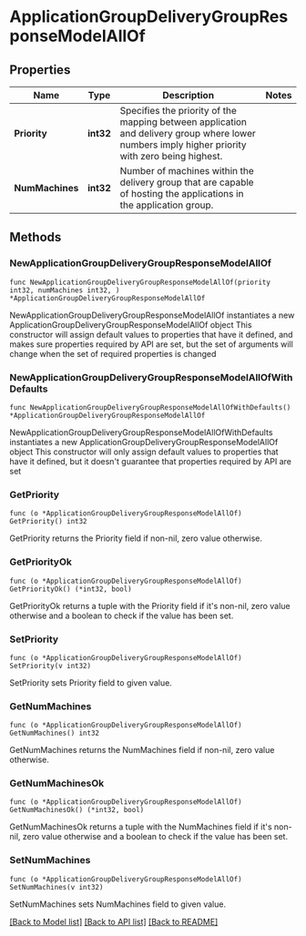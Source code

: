 # ApplicationGroupDeliveryGroupResponseModelAllOf

## Properties

Name | Type | Description | Notes
------------ | ------------- | ------------- | -------------
**Priority** | **int32** | Specifies the priority of the mapping between application and delivery group where lower numbers imply higher priority with zero being highest. | 
**NumMachines** | **int32** | Number of machines within the delivery group that are capable of hosting the applications in the application group. | 

## Methods

### NewApplicationGroupDeliveryGroupResponseModelAllOf

`func NewApplicationGroupDeliveryGroupResponseModelAllOf(priority int32, numMachines int32, ) *ApplicationGroupDeliveryGroupResponseModelAllOf`

NewApplicationGroupDeliveryGroupResponseModelAllOf instantiates a new ApplicationGroupDeliveryGroupResponseModelAllOf object
This constructor will assign default values to properties that have it defined,
and makes sure properties required by API are set, but the set of arguments
will change when the set of required properties is changed

### NewApplicationGroupDeliveryGroupResponseModelAllOfWithDefaults

`func NewApplicationGroupDeliveryGroupResponseModelAllOfWithDefaults() *ApplicationGroupDeliveryGroupResponseModelAllOf`

NewApplicationGroupDeliveryGroupResponseModelAllOfWithDefaults instantiates a new ApplicationGroupDeliveryGroupResponseModelAllOf object
This constructor will only assign default values to properties that have it defined,
but it doesn't guarantee that properties required by API are set

### GetPriority

`func (o *ApplicationGroupDeliveryGroupResponseModelAllOf) GetPriority() int32`

GetPriority returns the Priority field if non-nil, zero value otherwise.

### GetPriorityOk

`func (o *ApplicationGroupDeliveryGroupResponseModelAllOf) GetPriorityOk() (*int32, bool)`

GetPriorityOk returns a tuple with the Priority field if it's non-nil, zero value otherwise
and a boolean to check if the value has been set.

### SetPriority

`func (o *ApplicationGroupDeliveryGroupResponseModelAllOf) SetPriority(v int32)`

SetPriority sets Priority field to given value.


### GetNumMachines

`func (o *ApplicationGroupDeliveryGroupResponseModelAllOf) GetNumMachines() int32`

GetNumMachines returns the NumMachines field if non-nil, zero value otherwise.

### GetNumMachinesOk

`func (o *ApplicationGroupDeliveryGroupResponseModelAllOf) GetNumMachinesOk() (*int32, bool)`

GetNumMachinesOk returns a tuple with the NumMachines field if it's non-nil, zero value otherwise
and a boolean to check if the value has been set.

### SetNumMachines

`func (o *ApplicationGroupDeliveryGroupResponseModelAllOf) SetNumMachines(v int32)`

SetNumMachines sets NumMachines field to given value.



[[Back to Model list]](../README.md#documentation-for-models) [[Back to API list]](../README.md#documentation-for-api-endpoints) [[Back to README]](../README.md)



